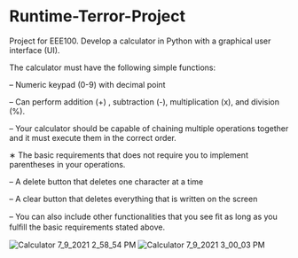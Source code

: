 # Runtime-Terror-Project
Project for EEE100. Develop a calculator in Python with a graphical user interface (UI).

The calculator must have the following simple functions:

– Numeric keypad (0-9) with decimal point 

– Can perform addition (+) , subtraction (-), multiplication (x), and division (%). 

– Your calculator should be capable of chaining multiple operations together and it must execute them in the correct order. 


  ∗ The basic requirements that does not require you to implement parentheses in your operations. 
  
– A delete button that deletes one character at a time 

– A clear button that deletes everything that is written on the screen 

– You can also include other functionalities that you see ﬁt as long as you fulﬁll the basic requirements stated above. 


![Calculator 7_9_2021 2_58_54 PM](https://user-images.githubusercontent.com/84689738/125039459-5e0cd380-e04b-11eb-93eb-0f4141dc9ecd.png)
![Calculator 7_9_2021 3_00_03 PM](https://user-images.githubusercontent.com/84689738/125039499-6b29c280-e04b-11eb-978c-aaaf9c0a257e.png)
